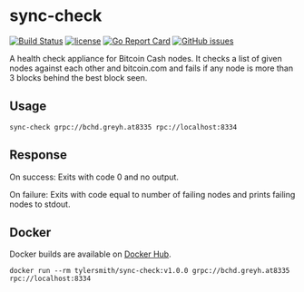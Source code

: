 # sync-check
[![Build Status](https://ci.tcrypt.dev/api/badges/tyler-smith/sync-check/status.svg)](https://ci.tcrypt.dev/tyler-smith/sync-check)
[![license](https://img.shields.io/github/license/tyler-smith/sync-check.svg?maxAge=2592000)](https://github.com/tyler-smith/sync-check/blob/master/LICENSE)
[![Go Report Card](https://goreportcard.com/badge/github.com/tyler-smith/sync-check)](https://goreportcard.com/report/github.com/tyler-smith/sync-check)
[![GitHub issues](https://img.shields.io/github/issues/tyler-smith/sync-check.svg)](https://github.com/tyler-smith/sync-check/issues)

A health check appliance for Bitcoin Cash nodes. It checks a list of given nodes against each other and bitcoin.com and fails if any node is more than 3 blocks
behind the best block seen.

## Usage

```
sync-check grpc://bchd.greyh.at8335 rpc://localhost:8334
```

## Response

On success: Exits with code 0 and no output.

On failure: Exits with code equal to number of failing nodes and prints failing
nodes to stdout.

## Docker

Docker builds are available on [Docker Hub](https://cloud.docker.com/repository/docker/tylersmith/sync-check).

`docker run --rm tylersmith/sync-check:v1.0.0 grpc://bchd.greyh.at8335 rpc://localhost:8334`